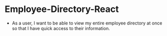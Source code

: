 # Employee-Directory-React
* As a user, I want to be able to view my entire employee directory at once so that I have quick access to their information.
